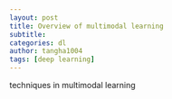 ```yaml
---
layout: post
title: Overview of multimodal learning
subtitle: 
categories: dl
author: tangha1004
tags: [deep learning]
---
```



techniques in multimodal learning